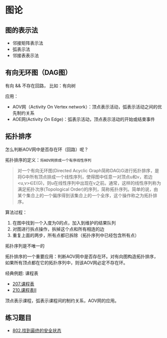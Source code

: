 # 图论

## 图的表示法

- 邻接矩阵表示法
- 弧表示法
- 邻接表表示法

## 有向无环图（DAG图）

有向 && 不存在回路， 比如：有向树

应用：

- AOV网（Activity On Vertex network）：顶点表示活动，弧表示活动之间的优先制约关系
- AOE网(Activity On Edge)：弧表示活动，顶点表示活动的开始或结束事件

## 拓扑排序

怎么判断AOV网中是否存在环（回路）呢？

拓扑排序的定义：`将AOV网排成一个有序线性序列`

> 对一个有向无环图(Directed Acyclic Graph简称DAG)G进行拓扑排序，是将G中所有顶点排成一个线性序列，使得图中任意一对顶点u和v，若边<u,v>∈E(G)，则u在线性序列中出现在v之前。通常，这样的线性序列称为满足拓扑次序(Topological Order)的序列，简称拓扑序列。简单的说，由某个集合上的一个偏序得到该集合上的一个全序，这个操作称之为拓扑排序。

算法过程：

1. 在图中找到一个入度为0的点，加入到维护的结果队列
2. 对图进行拆点操作，拆掉这个点和所有相连的边
3. 重复上面的两步，所有点都已拆除（拓扑序列中已经包含所有点）

拓扑序列是不唯一的

拓扑排序的一个重要应用：判断AOV网中是否存在环。对有向图构造拓扑排序，如果所有顶点都在它的拓扑序列中，则该AOV网必定不存在环。

经典例题: 课程表

- [207.课程表](../algorithms/201-300/207.%20课程表.md)
- [210.课程表II](../algorithms/201-300/210.%20课程表%20II.md)

顶点表示课程，弧表示课程间的制约关系，AOV网的应用。

## 练习题目

- [802.找到最终的安全状态]()
